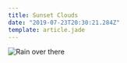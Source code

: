```yaml
---
title: Sunset Clouds
date: "2019-07-23T20:30:21.284Z"
template: article.jade
---
```


![Rain over there](animation-2019-07-23_20-17-31.gif)

